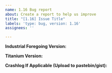 ```yaml
---
name: 1.16 Bug report
about: Create a report to help us improve
title: "[1.16] Issue Title"
labels: 'type: bug, version: 1.16'
assignees: ''

---
```


**Industrial Foregoing Version:**

**Titanium Version:**

**Crashlog If Applicable (Upload to pastebin/gist):**
